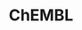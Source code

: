 ---
layout: default
bigquery: https://console.cloud.google.com/bigquery?p=patents-public-data&d=ebi_chembl&page=dataset
citation: '"The ChEMBL database in 2017." Anna Gaulton, Anne Hersey, Michał Nowotka,
  A Patrícia Bento, Jon Chambers, David Mendez, Prudence Mutowo, Francis Atkinson,
  Louisa J Bellis, Elena Cibrián-Uhalte, Mark Davies, Nathan Dedman, Anneli Karlsson,
  María Paula Magariños, John P Overington, George Papadatos, Ines Smit, Andrew R
  Leach Nucleic acids Research (2017) 45 (Database Issue), D945-D954'
contributors: European Bioinformatics Institute
cost: None
description: ChEMBL Data is a manually curated database of small molecules used in
  drug discovery, including information about existing patented drugs.
documentation: 'schema: https://www.ebi.ac.uk/chembl/db_schema


  '
last_edit: Mon, 04 Apr 2022 19:07:30 GMT
location: https://console.cloud.google.com/marketplace/product/google_patents_public_datasets/chembl
maintained_by: EMBL-EBI, an outstation of European Molecular Biology Laboratory
related_publications: '

  ChEMBL: towards direct deposition of bioassay data.


  Mendez D, Gaulton A, Bento AP, Chambers J, De Veij M, Félix E, Magariños MP, Mosquera
  JF, Mutowo P, Nowotka M, Gordillo-Marañón M, Hunter F, Junco L, Mugumbate G, Rodriguez-Lopez
  M, Atkinson F, Bosc N, Radoux CJ, Segura-Cabrera A, Hersey A, Leach AR.


  — Nucleic Acids Res. 2019; 47(D1):D930-D940. doi: 10.1093/nar/gky1075

  '
schema_fields: '[''text_value'', ''company'', ''hrac_code'', ''black_box_warning'',
  ''domain_id'', ''uo_units'', ''doi'', ''oral'', ''published_relation'', ''sequence_md5sum'',
  ''src_description'', ''patent_expire_date'', ''max_phase'', ''uberon_id'', ''priority'',
  ''atc_code'', ''assay_type'', ''hba_lipinski'', ''mc_target_accession'', ''confidence'',
  ''enzyme_tid'', ''last_active'', ''l7'', ''end_position'', ''record_id'', ''protein_class_id'',
  ''relationship_type'', ''acd_logp'', ''ref_type'', ''domain_type'', ''standard_units'',
  ''molecular_species'', ''site_residues'', ''published_value'', ''clo_id'', ''withdrawn_year'',
  ''type'', ''journal'', ''description'', ''cpd_str_alert_id'', ''full_mwt'', ''ref_url'',
  ''as_id'', ''assay_category'', ''normal_range_max'', ''cx_most_bpka'', ''l1'', ''country'',
  ''usan_stem'', ''l6'', ''pchembl_value'', ''bao_endpoint'', ''max_phase_for_ind'',
  ''src_id'', ''updated_by'', ''set_name'', ''alert_name'', ''class_type'', ''major_class'',
  ''mol_frac_id'', ''parent_id'', ''standard_text_value'', ''site_name'', ''bto_id'',
  ''level3_description'', ''activity_comment'', ''met_id'', ''level5'', ''stem_class'',
  ''inorganic_flag'', ''withdrawn_country'', ''targcomp_id'', ''pathway_id'', ''frac_code'',
  ''short_name'', ''heavy_atoms'', ''year'', ''usan_stem_id'', ''innovator_company'',
  ''submission_date'', ''synonyms'', ''protein_class_synonym'', ''chebi_par_id'',
  ''compsyn_id'', ''published_type'', ''warning_year'', ''mc_organism'', ''parameter_type'',
  ''dosed_ingredient'', ''doc_type'', ''acd_most_apka'', ''assay_param_id'', ''molecule_type'',
  ''relation'', ''hba'', ''component_type'', ''compd_id'', ''site_id'', ''organism'',
  ''l8'', ''predbind_id'', ''assay_class_id'', ''chirality'', ''component_id'', ''withdrawn_class'',
  ''co_stem_id'', ''level2_description'', ''cell_source_tissue'', ''irac_code'', ''hbd_lipinski'',
  ''metabolite_record_id'', ''standard_relation'', ''job_id'', ''disease_efficacy'',
  ''species_group_flag'', ''chembl_id'', ''canonical_smiles'', ''qed_weighted'', ''entity_type'',
  ''rtb'', ''num_alerts'', ''cell_name'', ''active_molregno'', ''src_short_name'',
  ''target_desc'', ''therapeutic_flag'', ''activity_count'', ''assay_strain'', ''sequence'',
  ''mecref_id'', ''metref_id'', ''compound_name'', ''patent_id'', ''approval_date'',
  ''downgraded'', ''protclasssyn_id'', ''compound_key'', ''level1_description'', ''component_synonym'',
  ''helm_notation'', ''topical'', ''relationship'', ''active_ingredient'', ''withdrawn_flag'',
  ''l2'', ''prediction_method'', ''qudt_units'', ''usan_year'', ''trade_name'', ''orig_description'',
  ''pubmed_id'', ''actsm_id'', ''data_validity_comment'', ''ddd_admr'', ''warnref_id'',
  ''drug_product_flag'', ''mw_freebase'', ''delist_flag'', ''efo_term'', ''source_domain_id'',
  ''source'', ''full_molformula'', ''name'', ''withdrawn_reason'', ''l3'', ''molsyn_id'',
  ''abstract'', ''confidence_score'', ''mc_target_type'', ''stat'', ''curation_comment'',
  ''substrate_record_id'', ''updated_on'', ''rgid'', ''parent_molregno'', ''ddd_units'',
  ''mec_id'', ''comments'', ''level3'', ''path'', ''ingredient'', ''availability_type'',
  ''last_page'', ''parameter_value'', ''warning_class'', ''target_type'', ''warning_id'',
  ''mw_monoisotopic'', ''standard_flag'', ''structure_type'', ''warning_description'',
  ''cell_source_tax_id'', ''natural_product'', ''accession'', ''pathway_key'', ''assay_tissue'',
  ''formulation_id'', ''route'', ''pref_name'', ''parent_go_id'', ''mol_irac_id'',
  ''ro3_pass'', ''ref_id'', ''assay_cell_type'', ''cx_most_apka'', ''ddd_value'',
  ''enzyme_name'', ''mol_atc_id'', ''subgroup'', ''tid_fixed'', ''patent_use_code'',
  ''ddd_comment'', ''alogp'', ''ass_cls_map_id'', ''title'', ''prod_pat_id'', ''std_act_id'',
  ''le'', ''idx'', ''units'', ''product_id'', ''protein_class_desc'', ''bei'', ''src_assay_id'',
  ''class_level'', ''cell_ontology_id'', ''assay_desc'', ''cellosaurus_id'', ''mesh_heading'',
  ''targrel_id'', ''potential_duplicate'', ''l4'', ''research_stem'', ''authors'',
  ''drugind_id'', ''acd_most_bpka'', ''drug_record_id'', ''mechanism_comment'', ''standard_type'',
  ''applicant_full_name'', ''efo_id'', ''annotation'', ''standard_inchi_key'', ''assay_id'',
  ''patent_no'', ''standard_inchi'', ''mesh_id'', ''irac_class_id'', ''mutation'',
  ''homologue'', ''publication_number'', ''version'', ''molecular_mechanism'', ''res_stem_id'',
  ''activity_id'', ''psa'', ''definition'', ''mc_target_name'', ''usan_stem_definition'',
  ''mc_tax_id'', ''relationship_desc'', ''aspect'', ''smarts'', ''who_name'', ''action_type'',
  ''aromatic_rings'', ''assay_test_type'', ''hbd'', ''parenteral'', ''drug_substance_flag'',
  ''alert_id'', ''first_page'', ''target_mapping'', ''alert_set_id'', ''first_in_class'',
  ''curated_by'', ''prodrug'', ''met_conversion'', ''hrac_class_id'', ''cell_description'',
  ''selectivity_comment'', ''mechanism_of_action'', ''num_ro5_violations'', ''result_flag'',
  ''cell_source_organism'', ''cl_lincs_id'', ''go_id'', ''level4_description'', ''start_position'',
  ''lle'', ''direct_interaction'', ''level1'', ''warning_type'', ''mol_hrac_id'',
  ''frac_class_id'', ''first_approval'', ''published_units'', ''volume'', ''related_tid'',
  ''usan_substem'', ''entity_id'', ''sei'', ''syn_type'', ''who_extra'', ''label'',
  ''domain_description'', ''ap_id'', ''binding_site_comment'', ''db_version'', ''status'',
  ''caloha_id'', ''variant_id'', ''oc_id'', ''creation_date'', ''bao_format'', ''db_source'',
  ''sitecomp_id'', ''stem'', ''assay_subcellular_fraction'', ''doc_id'', ''dosage_form'',
  ''molregno'', ''level4'', ''biocomp_id'', ''cx_logd'', ''toid'', ''standard_upper_value'',
  ''tissue_id'', ''met_comment'', ''ad_type'', ''ddd_id'', ''polymer_flag'', ''indref_id'',
  ''assay_source'', ''upper_value'', ''comp_class_id'', ''log_id'', ''tax_id'', ''normal_range_min'',
  ''smid'', ''bao_id'', ''nda_type'', ''cx_logp'', ''src_compound_id'', ''l5'', ''warning_country'',
  ''tid'', ''previous_company'', ''comp_go_id'', ''domain_name'', ''num_lipinski_ro5_violations'',
  ''cidx'', ''molfile'', ''assay_organism'', ''level2'', ''strength'', ''parent_type'',
  ''aidx'', ''standard_value'', ''isoform'', ''cell_id'', ''indication_class'', ''value'',
  ''assay_tax_id'', ''issue'', ''ridx'', ''tbl'', ''acd_logd'']'
shortname: chembl
tags:
- biotechnology
- health
- chemical
- bioinformatics
- medical
terms_of_use: CC BY-SA 3.0
title: ChEMBL
uuid: e232a192-965c-4ec9-904c-155b6dfe56c5
---